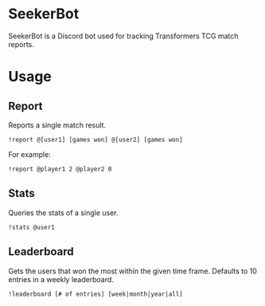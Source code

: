 # SeekerBot
SeekerBot is a Discord bot used for tracking Transformers TCG match reports.

# Usage

## Report
Reports a single match result.

`!report @[user1] [games won] @[user2] [games won]`

For example:

`!report @player1 2 @player2 0`

## Stats
Queries the stats of a single user.

`!stats @user1`

## Leaderboard
Gets the users that won the most within the given time frame. Defaults to 10 entries in a weekly leaderboard. 

`!leaderboard [# of entries] [week|month|year|all]`